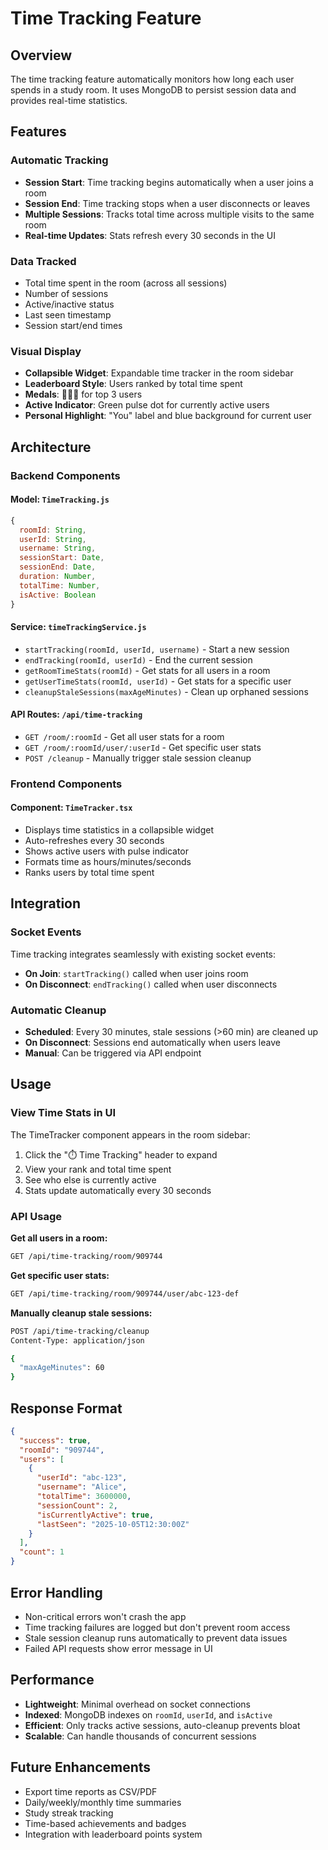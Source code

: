 # Time Tracking Feature

## Overview
The time tracking feature automatically monitors how long each user spends in a study room. It uses MongoDB to persist session data and provides real-time statistics.

## Features

### Automatic Tracking
- **Session Start**: Time tracking begins automatically when a user joins a room
- **Session End**: Time tracking stops when a user disconnects or leaves
- **Multiple Sessions**: Tracks total time across multiple visits to the same room
- **Real-time Updates**: Stats refresh every 30 seconds in the UI

### Data Tracked
- Total time spent in the room (across all sessions)
- Number of sessions
- Active/inactive status
- Last seen timestamp
- Session start/end times

### Visual Display
- **Collapsible Widget**: Expandable time tracker in the room sidebar
- **Leaderboard Style**: Users ranked by total time spent
- **Medals**: 🥇🥈🥉 for top 3 users
- **Active Indicator**: Green pulse dot for currently active users
- **Personal Highlight**: "You" label and blue background for current user

## Architecture

### Backend Components

#### Model: `TimeTracking.js`
```javascript
{
  roomId: String,
  userId: String,
  username: String,
  sessionStart: Date,
  sessionEnd: Date,
  duration: Number,
  totalTime: Number,
  isActive: Boolean
}
```

#### Service: `timeTrackingService.js`
- `startTracking(roomId, userId, username)` - Start a new session
- `endTracking(roomId, userId)` - End the current session
- `getRoomTimeStats(roomId)` - Get stats for all users in a room
- `getUserTimeStats(roomId, userId)` - Get stats for a specific user
- `cleanupStaleSessions(maxAgeMinutes)` - Clean up orphaned sessions

#### API Routes: `/api/time-tracking`
- `GET /room/:roomId` - Get all user stats for a room
- `GET /room/:roomId/user/:userId` - Get specific user stats
- `POST /cleanup` - Manually trigger stale session cleanup

### Frontend Components

#### Component: `TimeTracker.tsx`
- Displays time statistics in a collapsible widget
- Auto-refreshes every 30 seconds
- Shows active users with pulse indicator
- Formats time as hours/minutes/seconds
- Ranks users by total time spent

## Integration

### Socket Events
Time tracking integrates seamlessly with existing socket events:
- **On Join**: `startTracking()` called when user joins room
- **On Disconnect**: `endTracking()` called when user disconnects

### Automatic Cleanup
- **Scheduled**: Every 30 minutes, stale sessions (>60 min) are cleaned up
- **On Disconnect**: Sessions end automatically when users leave
- **Manual**: Can be triggered via API endpoint

## Usage

### View Time Stats in UI
The TimeTracker component appears in the room sidebar:
1. Click the "⏱️ Time Tracking" header to expand
2. View your rank and total time spent
3. See who else is currently active
4. Stats update automatically every 30 seconds

### API Usage

**Get all users in a room:**
```bash
GET /api/time-tracking/room/909744
```

**Get specific user stats:**
```bash
GET /api/time-tracking/room/909744/user/abc-123-def
```

**Manually cleanup stale sessions:**
```bash
POST /api/time-tracking/cleanup
Content-Type: application/json

{
  "maxAgeMinutes": 60
}
```

## Response Format

```json
{
  "success": true,
  "roomId": "909744",
  "users": [
    {
      "userId": "abc-123",
      "username": "Alice",
      "totalTime": 3600000,
      "sessionCount": 2,
      "isCurrentlyActive": true,
      "lastSeen": "2025-10-05T12:30:00Z"
    }
  ],
  "count": 1
}
```

## Error Handling
- Non-critical errors won't crash the app
- Time tracking failures are logged but don't prevent room access
- Stale session cleanup runs automatically to prevent data issues
- Failed API requests show error message in UI

## Performance
- **Lightweight**: Minimal overhead on socket connections
- **Indexed**: MongoDB indexes on `roomId`, `userId`, and `isActive`
- **Efficient**: Only tracks active sessions, auto-cleanup prevents bloat
- **Scalable**: Can handle thousands of concurrent sessions

## Future Enhancements
- Export time reports as CSV/PDF
- Daily/weekly/monthly time summaries
- Study streak tracking
- Time-based achievements and badges
- Integration with leaderboard points system
